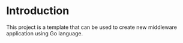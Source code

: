 # Introduction

This project is a template that can be used to create new middleware application using Go language. 